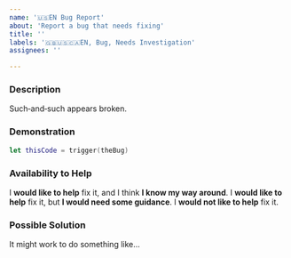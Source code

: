 ```yaml
---
name: '🇺🇸EN Bug Report'
about: 'Report a bug that needs fixing'
title: ''
labels: '🇬🇧🇺🇸🇨🇦EN, Bug, Needs Investigation'
assignees: ''

---
```


<!--
 Reminder:
 Have you searched to see if a related issue exists already?
 If one exists, please add your information there instead.
 -->

### Description

Such‐and‐such appears broken.

### Demonstration

```swift
let thisCode = trigger(theBug)
```

<!-- Or provide a link to a demonstration elsewhere. -->

### Availability to Help

<!-- Keep only one of the following lines. -->
I **would like to help** fix it, and I think **I know my way around**.
I **would like to help** fix it, but **I would need some guidance**.
I **would not like to help** fix it.

### Possible Solution

It might work to do something like...
